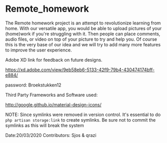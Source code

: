# Remote_homework
The Remote homework project is an attempt to revolutionize learning from home. With our versatile app, you would be able to upload pictures of your (home)work if you're struggling with it. Then people can place comments, audio files, or video on top of your picture to try and help you. Of course this is the very base of our idea and we will try to add many more features to improve the user experience. 

Adobe XD link for feedback on future designs. 

https://xd.adobe.com/view/9eb58eb6-5133-42f9-79b4-430474174bff-e884/

password: Broekstukken12

Third Party Frameworks and Software used: 

http://google.github.io/material-design-icons/

NOTE: Since symlinks were removed in version control. It's essential to do ```php artisan storage:link``` to create symlinks. Be sure not to commit the symlinks as this will break the system

Date:20/03/2020
Contributors: Sjos & qrazi
